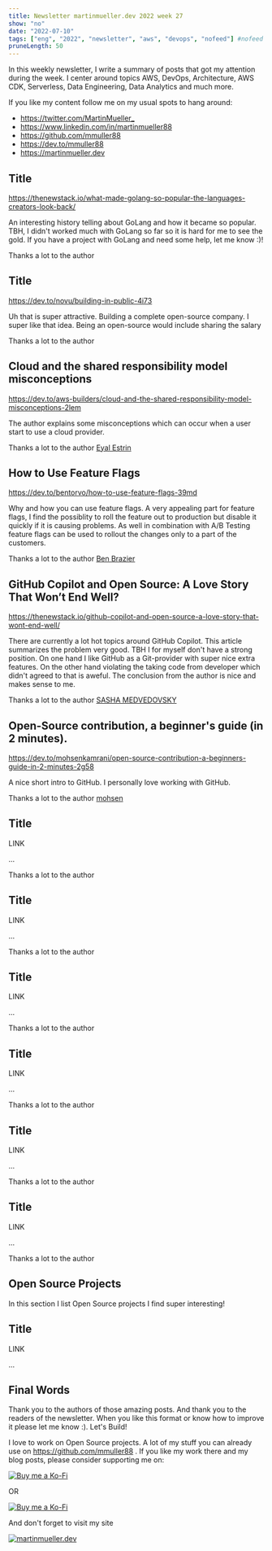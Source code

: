 ```yaml
---
title: Newsletter martinmueller.dev 2022 week 27
show: "no"
date: "2022-07-10"
tags: ["eng", "2022", "newsletter", "aws", "devops", "nofeed"] #nofeed
pruneLength: 50
---
```


In this weekly newsletter, I write a summary of posts that got my attention during the week. I center around topics AWS, DevOps, Architecture, AWS CDK, Serverless, Data Engineering, Data Analytics and much more.

If you like my content follow me on my usual spots to hang around:

- <https://twitter.com/MartinMueller_>
- <https://www.linkedin.com/in/martinmueller88>
- <https://github.com/mmuller88>
- <https://dev.to/mmuller88>
- <https://martinmueller.dev>

## Title

<https://thenewstack.io/what-made-golang-so-popular-the-languages-creators-look-back/>

An interesting history telling about GoLang and how it became so popular. TBH, I didn't worked much with GoLang so far so it is hard for me to see the gold. If you have a project with GoLang and need some help, let me know :)!

Thanks a lot to the author []()

## Title

<https://dev.to/novu/building-in-public-4i73>

Uh that is super attractive. Building a complete open-source company. I super like that idea. Being an open-source would include sharing the salary

Thanks a lot to the author []()

## Cloud and the shared responsibility model misconceptions

<https://dev.to/aws-builders/cloud-and-the-shared-responsibility-model-misconceptions-2lem>

The author explains some misconceptions which can occur when a user start to use a cloud provider.

Thanks a lot to the author [Eyal Estrin](https://dev.to/eyalestrin)

## How to Use Feature Flags

<https://dev.to/bentorvo/how-to-use-feature-flags-39md>

Why and how you can use feature flags. A very appealing part for feature flags, I find the possiblity to roll the feature out to production but disable it quickly if it is causing problems. As well in combination with A/B Testing feature flags can be used to rollout the changes only to a part of the customers.

Thanks a lot to the author [Ben Brazier](https://dev.to/bentorvo)

## GitHub Copilot and Open Source: A Love Story That Won’t End Well?

https://thenewstack.io/github-copilot-and-open-source-a-love-story-that-wont-end-well/

There are currently a lot hot topics around GitHub Copilot. This article summarizes the problem very good. TBH I for myself don't have a strong position. On one hand I like GitHub as a Git-provider with super nice extra features. On the other hand violating the taking code from developer which didn't agreed to that is aweful. The conclusion from the author is nice and makes sense to me.

Thanks a lot to the author [SASHA MEDVEDOVSKY](https://thenewstack.io/author/sasha-medvedovsky/)

## Open-Source contribution, a beginner's guide (in 2 minutes).

https://dev.to/mohsenkamrani/open-source-contribution-a-beginners-guide-in-2-minutes-2g58

A nice short intro to GitHub. I personally love working with GitHub.

Thanks a lot to the author [mohsen](https://dev.to/mohsenkamrani)

## Title

LINK

...

Thanks a lot to the author []()

## Title

LINK

...

Thanks a lot to the author []()

## Title

LINK

...

Thanks a lot to the author []()

## Title

LINK

...

Thanks a lot to the author []()

## Title

LINK

...

Thanks a lot to the author []()

## Title

LINK

...

Thanks a lot to the author []()

## Open Source Projects

In this section I list Open Source projects I find super interesting!

## Title

LINK

...

## Final Words

Thank you to the authors of those amazing posts. And thank you to the readers of the newsletter. When you like this format or know how to improve it please let me know :). Let's Build!

I love to work on Open Source projects. A lot of my stuff you can already use on <https://github.com/mmuller88> . If you like my work there and my blog posts, please consider supporting me on:

[![Buy me a Ko-Fi](https://storage.ko-fi.com/cdn/useruploads/png_d554a01f-60f0-4969-94d1-7b69f3e28c2fcover.jpg?v=69a332f2-b808-4369-8ba3-dae0d1100dd4)](https://ko-fi.com/T6T1BR59W)

OR

[![Buy me a Ko-Fi](https://theastrologypodcast.com/wp-content/uploads/2015/06/become-my-patron-05.jpg)](https://www.patreon.com/bePatron?u=29010217)

And don't forget to visit my site

[![martinmueller.dev](https://martinmueller.dev/static/84caa5292a6d0c37c48ae280d04b5fa6/a7715/joint.jpg)](https://martinmueller.dev/resume)
